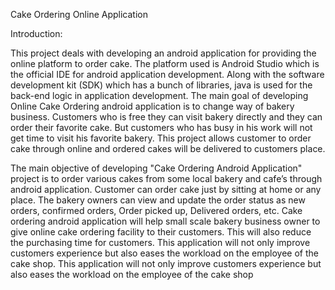 Cake Ordering Online Application

Introduction:

This project deals with developing an android application for providing the online platform to order cake. The platform used is Android Studio which is the official IDE for android application development. Along with the software development kit (SDK) which has a bunch of libraries, java is used for the back-end logic in application development. The main goal of developing Online Cake Ordering android application is to change way of bakery business. Customers who is free they can visit bakery directly and they can order their favorite cake. But customers who has busy in his work will not get time to visit his favorite bakery. This project allows customer to order cake through online and ordered cakes will be delivered to customers place. 

The main objective of developing "Cake Ordering Android Application" project is to order various cakes from some local bakery and cafe’s through android application. Customer can order cake just by sitting at home or any place. The bakery owners can view and update the order status as new orders, confirmed orders, Order picked up, Delivered orders, etc. Cake ordering android application will help small scale bakery business owner to give online cake ordering facility to their customers. This will also reduce the purchasing time for customers. This application will not only improve customers experience but also eases the workload on the employee of the cake shop. This application will not only improve customers experience but also eases the workload on the employee of the cake shop


